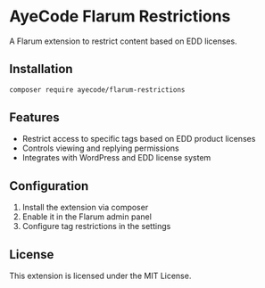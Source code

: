 # AyeCode Flarum Restrictions

A Flarum extension to restrict content based on EDD licenses.

## Installation

```bash
composer require ayecode/flarum-restrictions
```

## Features

- Restrict access to specific tags based on EDD product licenses
- Controls viewing and replying permissions
- Integrates with WordPress and EDD license system

## Configuration

1. Install the extension via composer
2. Enable it in the Flarum admin panel
3. Configure tag restrictions in the settings

## License

This extension is licensed under the MIT License.